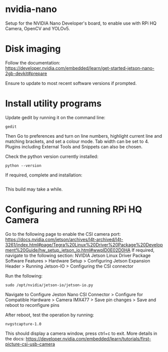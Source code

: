 # nvidia-nano
Setup for the NVIDIA Nano Developer's board, to enable use with RPi HQ Camera, OpenCV and YOLOv5.

# Disk imaging

Follow the documentation: https://developer.nvidia.com/embedded/learn/get-started-jetson-nano-2gb-devkit#prepare

Ensure to update to most recent software versions if prompted.

# Install utility programs

Update gedit by running it on the command line:
```
gedit
```
Then Go to preferences and turn on line numbers, highlight current line and matching brackets, and set a colour mode.  Tab width can be set to 4.  Plugins including External Tools and Snippets can also be chosen.

Check the python version currently installed:
``` 
python --version
```
If required, complete and installation:
``` sudo apt install python 3.8-dev
```
This build may take a while.


#  Configuring and running RPi HQ Camera

Go to the following page to enable the CSI camera port: https://docs.nvidia.com/jetson/archives/l4t-archived/l4t-3261/index.html#page/Tegra%20Linux%20Driver%20Package%20Development%20Guide/hw_setup_jetson_io.html#wwpID0E02D0HA
If required, navigate to the following section:
NVIDIA Jetson Linux Driver Package Software Features > Hardware Setup > Configuring Jetson Expansion Header > Running Jetson-IO > Configuring the CSI connector

Run the following: 
```
sudo /opt/nvidia/jetson-io/jetson-io.py
```
Navigate to Configure Jeston Nano CSI Connector > Configure for Compatible Hardware > Camera IMX477 > Save pin changes > Save and reboot to reconfigure pins

After reboot, test the operation by running:

```
nvgstcapture-1.0
```
This should display a camera window, press ctrl+c to exit.  More details in the docs: https://developer.nvidia.com/embedded/learn/tutorials/first-picture-csi-usb-camera
